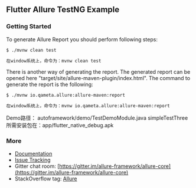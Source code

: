 
## Flutter Allure TestNG Example

### Getting Started

To generate Allure Report you should perform following steps:

```bash
$ ./mvnw clean test

在window系统上，命令为：mvnw clean test
```

There is another way of generating the report. The generated report can be opened here "target/site/allure-maven-plugin/index.html". The command to generate the report is the following:

```bash
$ ./mvnw io.qameta.allure:allure-maven:report

在window系统上，命令为：mvnw io.qameta.allure:allure-maven:report
```

Demo路径： autoframework/demo/TestDemoModule.java
simpleTestThree所需安装包在：app/flutter_native_debug.apk

### More

* [Documentation](https://docs.qameta.io/allure/2.0/)
* [Issue Tracking](https://github.com/allure-framework/allure2/issues?labels=&milestone=&page=1&state=open)
* Gitter chat room: [https://gitter.im/allure-framework/allure-core](https://gitter.im/allure-framework/allure-core)
* StackOverflow tag: [Allure](http://stackoverflow.com/questions/tagged/allure)

